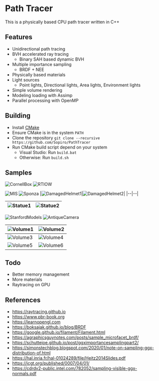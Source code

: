 # Path Tracer

This is a physically based CPU path tracer written in C++

## Features
- Unidirectional path tracing
- BVH accelerated ray tracing
  - Binary SAH based dynamic BVH
- Multiple importance sampling
  - BRDF + NEE
- Physically based materials
- Light sources
  - Point lights, Directional lights, Area lights, Environment lights
- Simple volume rendering
- Modeling loading with Assimp
- Parallel processing with OpenMP

## Building
- Install [CMake](https://cmake.org/install/)
- Ensure CMake is in the system `PATH`
- Clone the repository `git clone --recursive https://github.com/Sopiro/PathTracer`
- Run CMake build script depend on your system
  - Visual Studio: Run `build.bat`
  - Otherwise: Run `build.sh`

## Samples
![CornellBox](.github/image/render_1000x1000_s1024_d2147483647_t327.607s.png)
![RTIOW](.github/image/render_1920x1080_s1024_d20_t561.7340667s.png)
<!-- ![Materials](.github/image/render_1920x1080_s2048_d2147483647_t885.34s.png) -->
![MIS](.github/image/render_1920x1080_s128_d2147483647_t191.966s.png)
![Sponza](.github/image/render_1920x1080_s1024_d2147483647_t4680.33s.png)
|![DamagedHelmet1](.github/image/render_1000x1000_s1024_d20_t211.0695558s.png)|![DamagedHelmet2](.github/image/render_1000x1000_s1024_d20_t206.2167148s.png)|
|--|--|

|![Statue1](.github/image/render_1000x1000_s1024_d2147483647_t366.618s.png)|![Statue2](.github/image/render_1000x1000_s1024_d2147483647_t369.879s.png)|
|--|--|  

![StanfordModels](.github/image/render_1920x1080_s1024_d2147483647_t490.157s.png)
![AntiqueCamera](.github/image/render_1920x1080_s1024_d2147483647_t233.835s.png)


<!-- ![Ship](.github/image/render_1600x1200_s2048_d2147483647_t2203.37s.png) -->
|![Volume1](.github/image/render_1000x1000_s1000_d2147483647_t887.5372418s.png)|![Volume2](.github/image/render_1000x1000_s1000_d2147483647_t996.1365369s.png)|
|--|--|
|![Volume3](.github/image/render_1000x1000_s1000_d2147483647_t1909.5677176s.png)|![Volume4](.github/image/render_1000x1000_s1000_d2147483647_t3018.2762476s.png)|
|![Volume5](.github/image/render_1000x1000_s1000_d2147483647_t400.2025311s.png)|![Volume6](.github/image/render_1000x1000_s1000_d2147483647_t989.787817s.png)|

## Todo
- Better memory management
- More materials
- Raytracing on GPU

## References
- https://raytracing.github.io
- https://www.pbr-book.org
- https://learnopengl.com
- https://boksajak.github.io/blog/BRDF
- https://google.github.io/filament/Filament.html
- https://agraphicsguynotes.com/posts/sample_microfacet_brdf/
- https://schuttejoe.github.io/post/ggximportancesamplingpart2/
- https://simonstechblog.blogspot.com/2020/01/note-on-sampling-ggx-distribution-of.html
- https://hal.inria.fr/hal-01024289/file/Heitz2014Slides.pdf
- https://jcgt.org/published/0007/04/01/
- https://cdrdv2-public.intel.com/782052/sampling-visible-ggx-normals.pdf
